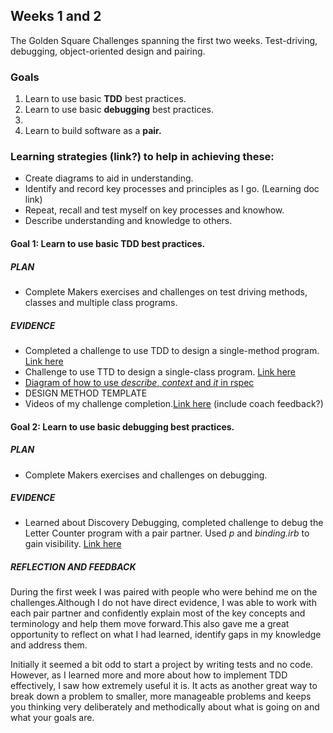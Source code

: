 ## Weeks 1 and 2
The Golden Square Challenges spanning the first two weeks.
Test-driving, debugging, object-oriented design and pairing.

### Goals
1. Learn to use basic **TDD** best practices.
2. Learn to use basic **debugging** best practices.
3. 
4. Learn to build software as a **pair.**

### Learning strategies (link?) to help in achieving these:
- Create diagrams to aid in understanding.
- Identify and record key processes and principles as I go. (Learning doc link)
- Repeat, recall and test myself on key processes and knowhow.
- Describe understanding and knowledge to others.



#### Goal 1: Learn to use basic **TDD** best practices.
##### PLAN
- Complete Makers exercises and challenges on test driving methods, classes and multiple class programs.

##### EVIDENCE
- Completed a challenge to use TDD to design a single-method program. [Link here](https://github.com/AUTOMCAS/makers-projects/tree/main/week-1/phase-two/03_design_a_single_method/challenge)
- Challenge to use TTD to design a single-class program. [Link here](https://github.com/AUTOMCAS/makers-projects/tree/main/week-1/phase-two/06_design_a_class/challenge)
- [Diagram of how to use *describe*, *context* and *it* in rspec](https://github.com/AUTOMCAS/LearningJourney/blob/main/diagrams/rspec-basics.jpg)
- DESIGN METHOD TEMPLATE 
- Videos of my challenge completion.[Link here](https://github.com/AUTOMCAS/LearningJourney/tree/main/videos/week_1) (include coach feedback?)



#### Goal 2: Learn to use basic **debugging** best practices.
##### PLAN
- Complete Makers exercises and challenges on debugging.
##### EVIDENCE
- Learned about Discovery Debugging, completed challenge to debug the Letter Counter program with a pair partner. Used *p* and *binding.irb* to gain visibility. [Link here](https://github.com/AUTOMCAS/makers-projects/tree/main/week-1/phase-two/07_intermezzo_debugging_2)


##### REFLECTION AND FEEDBACK
During the first week I was paired with people who were behind me on the challenges.Although I do not have direct evidence, I was able to work with each pair partner and confidently explain most of the key concepts and terminology and help them move forward.This also gave me a great opportunity to reflect on what I had learned, identify gaps in my knowledge and address them.

Initially it seemed a bit odd to start a project by writing tests and no code. However, as I learned more and more about how to implement TDD effectively, I saw how extremely useful it is. It acts as another great way to break down a problem to smaller, more manageable problems and keeps you thinking very deliberately and methodically about what is going on and what your goals are.